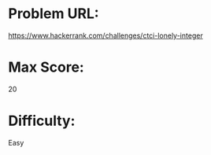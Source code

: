 # Problem URL:
https://www.hackerrank.com/challenges/ctci-lonely-integer

# Max Score:
20

# Difficulty:
Easy